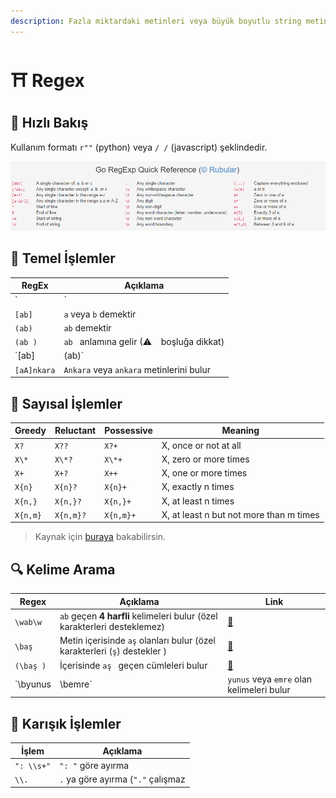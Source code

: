 ```yaml
---
description: Fazla miktardaki metinleri veya büyük boyutlu string metinlerini ayrıştam için kullanılan dil formatı 🕵️‍
---
```


# ⛩ Regex

## 🤸‍ Hızlı Bakış

Kullanım formatı `r""` (python) veya `/ /` (javascript) şeklindedir.

![](../res/regex_cheat_sheets.png)

## 🦥 Temel İşlemler

| RegEx       | Açıklama                                    |
| ----------- | ------------------------------------------- |
| `|`         | Or işlemi veya anlamına gelir               |
| `[ab]`      | `a` veya `b` demektir                       |
| `(ab)`      | `ab` demektir                               |
| `(ab )`     | `ab ` anlamına gelir (⚠ ` ` boşluğa dikkat) |
| `[ab]|(ab)` | `a` veya `ab`, `b` veya `ab` demektir       |
| `[aA]nkara` | `Ankara` veya `ankara` metinlerini bulur    |

## 💯 Sayısal İşlemler

| Greedy   | Reluctant | Possessive | Meaning                                 |
| -------- | --------- | ---------- | --------------------------------------- |
| `X?`     | `X??`     | `X?+`      | X, once or not at all                   |
| `X\*`    | `X\*?`    | `X\*+`     | X, zero or more times                   |
| `X+`     | `X+?`     | `X++`      | X, one or more times                    |
| `X{n}`   | `X{n}?`   | `X{n}+`    | X, exactly n times                      |
| `X{n,}`  | `X{n,}?`  | `X{n,}+`   | X, at least n times                     |
| `X{n,m}` | `X{n,m}?` | `X{n,m}+`  | X, at least n but not more than m times |

> Kaynak için [buraya](https://docs.oracle.com/javase/tutorial/essential/regex/quant.html) bakabilirsin.

## 🔍 Kelime Arama

| Regex            | Açıklama                                                                  | Link                                  |
| ---------------- | ------------------------------------------------------------------------- | ------------------------------------- |
| `\wab\w`         | `ab` geçen **4 harfli** kelimeleri bulur (özel karakterleri desteklemez)  | [🔗](https://regex101.com/r/TxuXuH/2) |
| `\baş`           | Metin içerisinde `aş` olanları bulur (özel karakterleri (`ş`) destekler ) | [🔗](https://regex101.com/r/TxuXuH/3) |
| `(\baş )`        | İçerisinde `aş ` geçen cümleleri bulur                                    | [🔗](https://regex101.com/r/TxuXuH/5) |
| `\byunus|\bemre` | `yunus` veya `emre` olan kelimeleri bulur                                 | [🔗](https://regex101.com/r/TxuXuH/6) |

## 🎡 Karışık İşlemler

| İşlem      | Açıklama                           |
| ---------- | ---------------------------------- |
| `": \\s+"` | `": "` göre ayırma                 |
| `\\.`      | `.` ya göre ayırma (`"."` çalışmaz |
